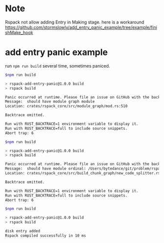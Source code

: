 # Note

Rspack not allow adding Entry in Making stage.
here is a workaround https://github.com/stormslowly/add_entry_panic_example/tree/example/finishMake_hook



# add entry panic example

run `npm run build` several time, sometimes paniced.

```bash
$npm run build

> rspack-add-entry-panic@1.0.0 build
> rspack build

Panic occurred at runtime. Please file an issue on GitHub with the backtrace below: https://github.com/web-infra-dev/rspack/issues
Message:  should have module graph module
Location: crates/rspack_core/src/module_graph/mod.rs:510

Backtrace omitted.

Run with RUST_BACKTRACE=1 environment variable to display it.
Run with RUST_BACKTRACE=full to include source snippets.
Abort trap: 6
```

```bash
$npm run build

> rspack-add-entry-panic@1.0.0 build
> rspack build

Panic occurred at runtime. Please file an issue on GitHub with the backtrace below: https://github.com/web-infra-dev/rspack/issues
Message:  should have module ordinal: /Users/bytedance/git/problem/rspack-virtual-modules-addentry-demo/entryLoader.js??ruleSet[1].rules[0].use[0]!/Users/bytedance/git/problem/rspack-virtual-modules-addentry-demo/entry.js
Location: crates/rspack_core/src/build_chunk_graph/new_code_splitter.rs:724

Backtrace omitted.

Run with RUST_BACKTRACE=1 environment variable to display it.
Run with RUST_BACKTRACE=full to include source snippets.
Abort trap: 6
```

```bash
$npm run build

> rspack-add-entry-panic@1.0.0 build
> rspack build

disk entry added
Rspack compiled successfully in 10 ms
```
